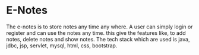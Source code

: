# E-Notes
The e-notes is to store notes any time any where. A user can simply login or register and can use the notes any time. this give the features like, to add notes, delete notes and show notes.
The tech stack which are used is java, jdbc, jsp, servlet, mysql, html, css, bootstrap.

